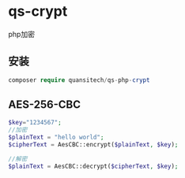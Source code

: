 # qs-crypt
php加密

## 安装
```php
composer require quansitech/qs-php-crypt
```

## AES-256-CBC 
```php
$key="1234567";
//加密
$plainText = "hello world";
$cipherText = AesCBC::encrypt($plainText, $key);

//解密
$plainText = AesCBC::decrypt($cipherText, $key);
```